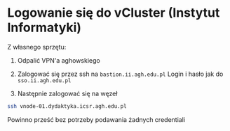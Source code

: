 # Logowanie się do vCluster (Instytut Informatyki)

Z własnego sprzętu:

1. Odpalić VPN'a aghowskiego 
2. Zalogować się przez ssh na `bastion.ii.agh.edu.pl`
  Login i hasło jak do `sso.ii.agh.edu.pl`
  
3. Następnie zalogować się na węzeł 

```bash
ssh vnode-01.dydaktyka.icsr.agh.edu.pl
```

Powinno prześć bez potrzeby podawania żadnych credentiali

